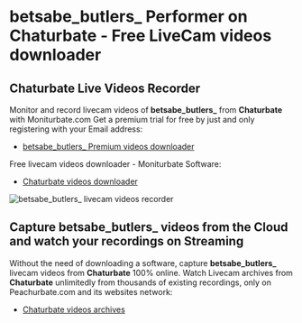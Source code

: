 # betsabe_butlers_ Performer on Chaturbate - Free LiveCam videos downloader

## Chaturbate Live Videos Recorder

Monitor and record livecam videos of **betsabe_butlers_** from **Chaturbate** with Moniturbate.com
Get a premium trial for free by just and only registering with your Email address:
* [betsabe_butlers_ Premium videos downloader](https://moniturbate.com/request-demo-licence-key.html)

Free livecam videos downloader - Moniturbate Software:
* [Chaturbate videos downloader](https://moniturbate.com/moniturbate-download-software.html)

![betsabe_butlers_ livecam videos recorder](https://peachurnet.com/templates/moniturbate-software.png)


## Capture betsabe_butlers_ videos from the Cloud and watch your recordings on Streaming

Without the need of downloading a software, capture **betsabe_butlers_** livecam videos from **Chaturbate** 100% online.
Watch Livecam archives from **Chaturbate** unlimitedly from thousands of existing recordings, only on Peachurbate.com and its websites network:
* [Chaturbate videos archives](https://peachurnet.com/)
